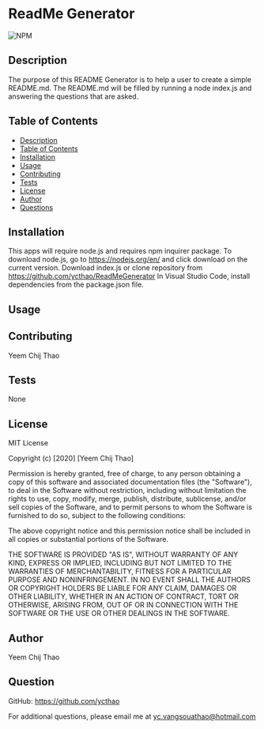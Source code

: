 # ReadMe Generator  

![NPM](https://img.shields.io/npm/l/inquirer)

## Description 

The purpose of this README Generator is to help a user to create a simple README.md.  The README.md will be filled by running a node index.js and answering the questions that are asked.

## Table of Contents 

- [Description](#Description)
- [Table of Contents](#Table-of-Contents)
- [Installation](#Installation)
- [Usage](#Usage)
- [Contributing](#Contributing)
- [Tests](#Tests)
- [License](#License)
- [Author](#Author)
- [Questions](#Question)

## Installation 

This apps will require node.js and requires npm inquirer package.
To download node.js, go to https://nodejs.org/en/ and click download on the current version.
Download index.js or clone repository from https://github.com/ycthao/ReadMeGenerator
In Visual Studio Code, install dependencies from the package.json file.

## Usage 



## Contributing 

Yeem Chij Thao

## Tests 

None

## License 

MIT License

Copyright (c) [2020] [Yeem Chij Thao]

Permission is hereby granted, free of charge, to any person obtaining a copy
of this software and associated documentation files (the "Software"), to deal
in the Software without restriction, including without limitation the rights
to use, copy, modify, merge, publish, distribute, sublicense, and/or sell
copies of the Software, and to permit persons to whom the Software is
furnished to do so, subject to the following conditions:

The above copyright notice and this permission notice shall be included in all
copies or substantial portions of the Software.

THE SOFTWARE IS PROVIDED "AS IS", WITHOUT WARRANTY OF ANY KIND, EXPRESS OR
IMPLIED, INCLUDING BUT NOT LIMITED TO THE WARRANTIES OF MERCHANTABILITY,
FITNESS FOR A PARTICULAR PURPOSE AND NONINFRINGEMENT. IN NO EVENT SHALL THE
AUTHORS OR COPYRIGHT HOLDERS BE LIABLE FOR ANY CLAIM, DAMAGES OR OTHER
LIABILITY, WHETHER IN AN ACTION OF CONTRACT, TORT OR OTHERWISE, ARISING FROM,
OUT OF OR IN CONNECTION WITH THE SOFTWARE OR THE USE OR OTHER DEALINGS IN THE
SOFTWARE.

## Author 

Yeem Chij Thao

## Question 

GitHub: https://github.com/ycthao

For additional questions, please email me at yc.vangsouathao@hotmail.com
  